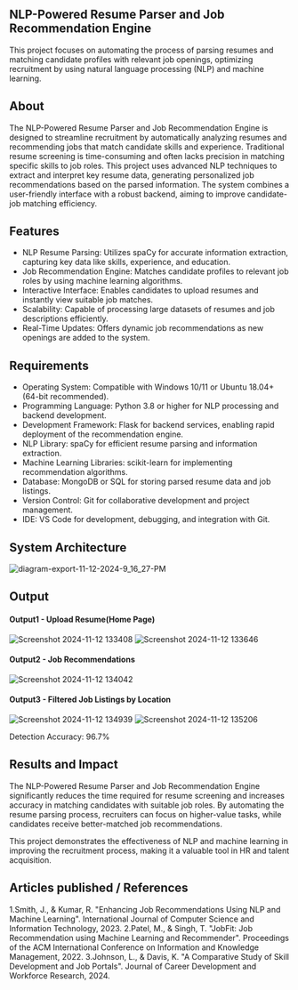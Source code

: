 ## NLP-Powered Resume Parser and Job Recommendation Engine
This project focuses on automating the process of parsing resumes and matching candidate profiles with relevant job openings, optimizing recruitment by using natural language processing (NLP) and machine learning.

## About
<!--Detailed Description about the project-->
The NLP-Powered Resume Parser and Job Recommendation Engine is designed to streamline recruitment by automatically analyzing resumes and recommending jobs that match candidate skills and experience. Traditional resume screening is time-consuming and often lacks precision in matching specific skills to job roles. This project uses advanced NLP techniques to extract and interpret key resume data, generating personalized job recommendations based on the parsed information. The system combines a user-friendly interface with a robust backend, aiming to improve candidate-job matching efficiency.

## Features
<!--List the features of the project as shown below-->
- NLP Resume Parsing: Utilizes spaCy for accurate information extraction, capturing key data like skills, experience, and education.
- Job Recommendation Engine: Matches candidate profiles to relevant job roles by using machine learning algorithms.
- Interactive Interface: Enables candidates to upload resumes and instantly view suitable job matches.
- Scalability: Capable of processing large datasets of resumes and job descriptions efficiently.
- Real-Time Updates: Offers dynamic job recommendations as new openings are added to the system.

## Requirements
<!--List the requirements of the project as shown below-->
* Operating System: Compatible with Windows 10/11 or Ubuntu 18.04+ (64-bit recommended).
* Programming Language: Python 3.8 or higher for NLP processing and backend development.
* Development Framework: Flask for backend services, enabling rapid deployment of the recommendation engine.
* NLP Library: spaCy for efficient resume parsing and information extraction.
* Machine Learning Libraries: scikit-learn for implementing recommendation algorithms.
* Database: MongoDB or SQL for storing parsed resume data and job listings.
* Version Control: Git for collaborative development and project management.
* IDE: VS Code for development, debugging, and integration with Git.

## System Architecture
<!--Embed the system architecture diagram as shown below-->

![diagram-export-11-12-2024-9_16_27-PM](https://github.com/user-attachments/assets/fb4cb221-7b24-413f-8619-8e403a65676a)



## Output

<!--Embed the Output picture at respective places as shown below as shown below-->
#### Output1 -  Upload Resume(Home Page)
![Screenshot 2024-11-12 133408](https://github.com/user-attachments/assets/c836f3cf-353c-4d78-bd71-011e59513487)
![Screenshot 2024-11-12 133646](https://github.com/user-attachments/assets/0da9e001-40ab-48ae-84a6-8232032d3dd2)



#### Output2 - Job Recommendations
![Screenshot 2024-11-12 134042](https://github.com/user-attachments/assets/55b56c54-e1c7-4585-a835-577f06523691)

#### Output3 - Filtered Job Listings by Location
![Screenshot 2024-11-12 134939](https://github.com/user-attachments/assets/a1e25996-5b39-4274-a768-42e11170b17c)
![Screenshot 2024-11-12 135206](https://github.com/user-attachments/assets/e603b57d-39de-48e6-92c0-3ab207280d0d)





Detection Accuracy: 96.7%



## Results and Impact
<!--Give the results and impact as shown below-->
The NLP-Powered Resume Parser and Job Recommendation Engine significantly reduces the time required for resume screening and increases accuracy in matching candidates with suitable job roles. By automating the resume parsing process, recruiters can focus on higher-value tasks, while candidates receive better-matched job recommendations. 

This project demonstrates the effectiveness of NLP and machine learning in improving the recruitment process, making it a valuable tool in HR and talent acquisition.

## Articles published / References
1.Smith, J., & Kumar, R. "Enhancing Job Recommendations Using NLP and Machine Learning". International Journal of Computer Science and Information Technology, 2023.
2.Patel, M., & Singh, T. "JobFit: Job Recommendation using Machine Learning and Recommender". Proceedings of the ACM International Conference on Information and Knowledge Management, 2022.
3.Johnson, L., & Davis, K. "A Comparative Study of Skill Development and Job Portals". Journal of Career Development and Workforce Research, 2024.


